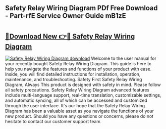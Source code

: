 ## Safety Relay Wiring Diagram PDf Free Download - Part-rfE Service Owner Guide mB1zE

# <h2><a href="http://dfu8737.blite.top/?on=Safety+Relay+Wiring+Diagram">🔗Download New 👉🔴 Safety Relay Wiring Diagram</a></h2>

[![Safety Relay Wiring Diagram download](https://i.imgur.com/lujVjoI.png)](http://dfu8737.blite.top/?on=Safety+Relay+Wiring+Diagram)
Welcome to the user manual for your recently bought Safety Relay Wiring Diagram. This guide is here to help you navigate the features and functions of your product with ease. Inside, you will find detailed instructions for installation, operation, maintenance, and troubleshooting. Safety First Safety Relay Wiring Diagram, Always This product is designed with safety in mind. Please follow all safety precautions. Safety Relay Wiring Diagram advanced features include multi-language support, real-time translation, customizable settings, and automatic syncing, all of which can be accessed and customized through the user interface. It's our hope that the Safety Relay Wiring Diagram has been a valuable asset as you navigate the functions of your new product. Should you have any questions or concerns, please do not hesitate to contact our customer support team.
